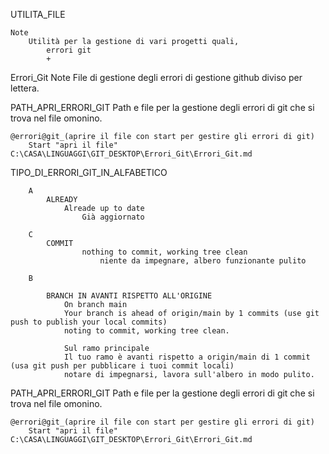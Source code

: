 UTILITA_FILE

	Note
		Utilità per la gestione di vari progetti quali,
			errori git 
			+ 



Errori_Git
	Note
		File di gestione degli errori di gestione github  diviso per lettera.


PATH_APRI_ERRORI_GIT
	Path e file per la gestione degli errori di git che si trova nel file omonino.

	@errori@git_(aprire il file con start per gestire gli errori di git)
		Start "apri il file" C:\CASA\LINGUAGGI\GIT_DESKTOP\Errori_Git\Errori_Git.md


TIPO_DI_ERRORI_GIT_IN_ALFABETICO

		A 
			ALREADY
				Alreade up to date
					Già aggiornato

		C 
			COMMIT
					nothing to commit, working tree clean
						niente da impegnare, albero funzionante pulito

		B
			
			BRANCH IN AVANTI RISPETTO ALL'ORIGINE
				On branch main
				Your branch is ahead of origin/main by 1 commits (use git push to publish your local commits)
				noting to commit, working tree clean.

				Sul ramo principale
				Il tuo ramo è avanti rispetto a origin/main di 1 commit (usa git push per pubblicare i tuoi commit locali)
				notare di impegnarsi, lavora sull'albero in modo pulito.






PATH_APRI_ERRORI_GIT
	Path e file per la gestione degli errori di git che si trova nel file omonino.

	@errori@git_(aprire il file con start per gestire gli errori di git)
		Start "apri il file" C:\CASA\LINGUAGGI\GIT_DESKTOP\Errori_Git\Errori_Git.md

